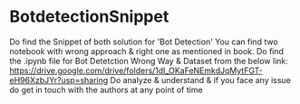 # BotdetectionSnippet
Do find the Snippet of both solution for 'Bot Detection'
You can find two notebook with wrong approach & right one as mentioned in book.
Do find the .ipynb file for Bot Detetction Wrong Way & Dataset from the below link:
https://drive.google.com/drive/folders/1dI_OKaFeNEmkdJqMytFGT-eH96XzbJYr?usp=sharing
Do analyze & understand & if you face any issue do get in touch with the authors at any point of time
